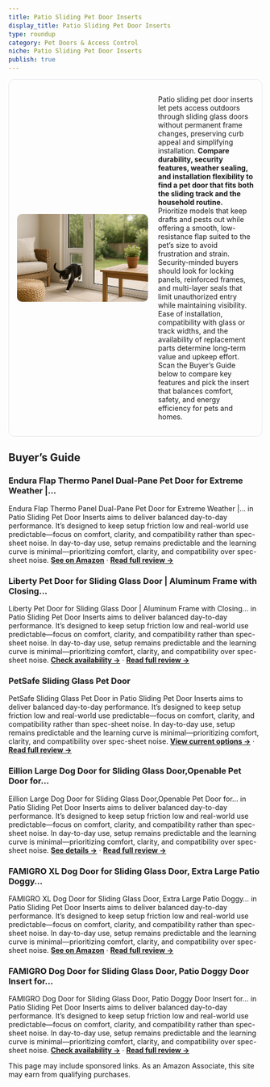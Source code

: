 ```yaml
---
title: Patio Sliding Pet Door Inserts
display_title: Patio Sliding Pet Door Inserts
type: roundup
category: Pet Doors & Access Control
niche: Patio Sliding Pet Door Inserts
publish: true
---
```


<section class="hero-split" style="width:100%;box-sizing:border-box;border:1px solid #e5e7eb;border-radius:12px;padding:16px;display:grid;grid-template-columns:minmax(260px,40%) 1fr;gap:20px;align-items:center;"><figure style="margin:0;"><img src="/hero/roundups/pet-doors-access-control/patio-sliding-pet-door-inserts.webp" alt="" style="width:100%;height:auto;display:block;border-radius:10px;"/></figure><div class="hero-copy" style="min-width:0;"><p>Patio sliding pet door inserts let pets access outdoors through sliding glass doors without permanent frame changes, preserving curb appeal and simplifying installation. <strong>Compare durability, security features, weather sealing, and installation flexibility to find a pet door that fits both the sliding track and the household routine.</strong> Prioritize models that keep drafts and pests out while offering a smooth, low-resistance flap suited to the pet’s size to avoid frustration and strain. Security-minded buyers should look for locking panels, reinforced frames, and multi-layer seals that limit unauthorized entry while maintaining visibility. Ease of installation, compatibility with glass or track widths, and the availability of replacement parts determine long-term value and upkeep effort. Scan the Buyer’s Guide below to compare key features and pick the insert that balances comfort, safety, and energy efficiency for pets and homes.</p></div></section>


<h2>Buyer’s Guide</h2>
<h3>Endura Flap Thermo Panel Dual-Pane Pet Door for Extreme Weather |…</h3>
<p>Endura Flap Thermo Panel Dual-Pane Pet Door for Extreme Weather |… in Patio Sliding Pet Door Inserts aims to deliver balanced day-to-day performance. It’s designed to keep setup friction low and real-world use predictable&mdash;focus on comfort, clarity, and compatibility rather than spec-sheet noise. In day-to-day use, setup remains predictable and the learning curve is minimal&mdash;prioritizing comfort, clarity, and compatibility over spec-sheet noise. <a href="https://amzn.to/4nO4LLS" target="_blank" rel="nofollow sponsored noopener noopener" target="_blank"><strong>See on Amazon</strong></a> · <a href="/reviews/endura-flap-thermo-panel-dual-pane-pet-door-for-extreme-weather-premium-6bf78927/"><strong>Read full review &rarr;</strong></a></p>
<h3>Liberty Pet Door for Sliding Glass Door | Aluminum Frame with Closing…</h3>
<p>Liberty Pet Door for Sliding Glass Door | Aluminum Frame with Closing… in Patio Sliding Pet Door Inserts aims to deliver balanced day-to-day performance. It’s designed to keep setup friction low and real-world use predictable&mdash;focus on comfort, clarity, and compatibility rather than spec-sheet noise. In day-to-day use, setup remains predictable and the learning curve is minimal&mdash;prioritizing comfort, clarity, and compatibility over spec-sheet noise. <a href="https://amzn.to/4nLvFUu" target="_blank" rel="nofollow sponsored noopener noopener" target="_blank"><strong>Check availability &rarr;</strong></a> · <a href="/reviews/liberty-pet-door-for-sliding-glass-door-aluminum-frame-with-closing-cov-f12145dc/"><strong>Read full review &rarr;</strong></a></p>
<h3>PetSafe Sliding Glass Pet Door</h3>
<p>PetSafe Sliding Glass Pet Door in Patio Sliding Pet Door Inserts aims to deliver balanced day-to-day performance. It’s designed to keep setup friction low and real-world use predictable&mdash;focus on comfort, clarity, and compatibility rather than spec-sheet noise. In day-to-day use, setup remains predictable and the learning curve is minimal&mdash;prioritizing comfort, clarity, and compatibility over spec-sheet noise. <a href="https://amzn.to/4ofHvpQ" target="_blank" rel="nofollow sponsored noopener noopener" target="_blank"><strong>View current options &rarr;</strong></a> · <a href="/reviews/petsafe-sliding-glass-pet-door-no-cut-diy-install-doggy-door-for-renter-c8c7546a/"><strong>Read full review &rarr;</strong></a></p>
<h3>Eillion Large Dog Door for Sliding Glass Door,Openable Pet Door for…</h3>
<p>Eillion Large Dog Door for Sliding Glass Door,Openable Pet Door for… in Patio Sliding Pet Door Inserts aims to deliver balanced day-to-day performance. It’s designed to keep setup friction low and real-world use predictable&mdash;focus on comfort, clarity, and compatibility rather than spec-sheet noise. In day-to-day use, setup remains predictable and the learning curve is minimal&mdash;prioritizing comfort, clarity, and compatibility over spec-sheet noise. <a href="https://amzn.to/4qldS8y" target="_blank" rel="nofollow sponsored noopener noopener" target="_blank"><strong>See details &rarr;</strong></a> · <a href="/reviews/eillion-large-dog-door-for-sliding-glass-door-openable-pet-door-for-sli-43dc764e/"><strong>Read full review &rarr;</strong></a></p>
<h3>FAMIGRO XL Dog Door for Sliding Glass Door, Extra Large Patio Doggy…</h3>
<p>FAMIGRO XL Dog Door for Sliding Glass Door, Extra Large Patio Doggy… in Patio Sliding Pet Door Inserts aims to deliver balanced day-to-day performance. It’s designed to keep setup friction low and real-world use predictable&mdash;focus on comfort, clarity, and compatibility rather than spec-sheet noise. In day-to-day use, setup remains predictable and the learning curve is minimal&mdash;prioritizing comfort, clarity, and compatibility over spec-sheet noise. <a href="https://amzn.to/46NJzQ7" target="_blank" rel="nofollow sponsored noopener noopener" target="_blank"><strong>See on Amazon</strong></a> · <a href="/reviews/famigro-xl-dog-door-for-sliding-glass-door-extra-large-patio-doggy-door-1172737f/"><strong>Read full review &rarr;</strong></a></p>
<h3>FAMIGRO Dog Door for Sliding Glass Door, Patio Doggy Door Insert for…</h3>
<p>FAMIGRO Dog Door for Sliding Glass Door, Patio Doggy Door Insert for… in Patio Sliding Pet Door Inserts aims to deliver balanced day-to-day performance. It’s designed to keep setup friction low and real-world use predictable&mdash;focus on comfort, clarity, and compatibility rather than spec-sheet noise. In day-to-day use, setup remains predictable and the learning curve is minimal&mdash;prioritizing comfort, clarity, and compatibility over spec-sheet noise. <a href="https://amzn.to/42xXlUr" target="_blank" rel="nofollow sponsored noopener noopener" target="_blank"><strong>Check availability &rarr;</strong></a> · <a href="/reviews/famigro-dog-door-for-sliding-glass-door-patio-doggy-door-insert-for-sli-a6e3365d/"><strong>Read full review &rarr;</strong></a></p>
<aside class="disclosure">This page may include sponsored links. As an Amazon Associate, this site may earn from qualifying purchases.</aside>
